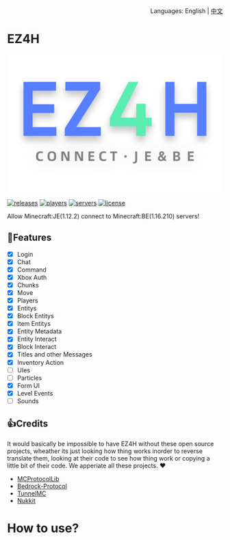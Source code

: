 <div align="right">
  Languages:
  English
  <a>| </a><a title="中文" href="/README_CN.md">中文</a>
</div>

# EZ4H

![icon](/EZ4H_icon.png)

[![releases](https://img.shields.io/github/v/release/FillAmeaPixelNetWork/EZ4H?display_name=tag&color=%231ab1ad)](https://github.com/FillAmeaPixelNetWork/EZ4H/releases)
[![players](https://img.shields.io/bstats/players/10109)](https://bstats.org/plugin/bukkit/EZ4H/10109)
[![servers](https://img.shields.io/bstats/servers/10109)](https://bstats.org/plugin/bukkit/EZ4H/10109)
[![license](https://img.shields.io/github/license/FillAmeaPixelNetWork/EZ4H)](https://github.com/FillAmeaPixelNetWork/EZ4H/blob/main/LICENSE)


Allow Minecraft:JE(1.12.2) connect to Minecraft:BE(1.16.210) servers!  

## 🎉Features
- [x] Login
- [x] Chat
- [x] Command
- [X] Xbox Auth
- [X] Chunks
- [X] Move
- [X] Players
- [X] Entitys
- [X] Block Entitys
- [X] Item Entitys
- [X] Entity Metadata
- [X] Entity Interact
- [X] Block Interact
- [X] Titles and other Messages
- [X] Inventory Action
- [ ] UIes
- [ ] Particles
- [x] Form UI
- [X] Level Events
- [ ] Sounds

## 👍Credits
It would basically be impossible to have EZ4H without these open source projects, wheather its just looking how thing works inorder to reverse translate them, looking at their code to see how thing work or copying a little bit of their code. We apperiate all these projects. ❤
- [MCProtocolLib](https://github.com/Steveice10/MCProtocolLib)
- [Bedrock-Protocol](https://github.com/CloudburstMC/Protocol)
- [TunnelMC](https://github.com/THEREALWWEFAN231/TunnelMC)
- [Nukkit](https://github.com/CloudburstMC/Nukkit/)

# How to use?
